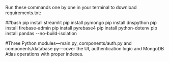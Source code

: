 Run these commands one by one in your terminal to download requirements.txt:

##bash
pip install streamlit
pip install pymongo
pip install dnspython
pip install firebase-admin
pip install pyrebase4
pip install python-dotenv
pip install pandas --no-build-isolation

#Three Python modules—main.py, components/auth.py and components/database.py—cover the UI, authentication logic and MongoDB Atlas operations with proper indexes.




